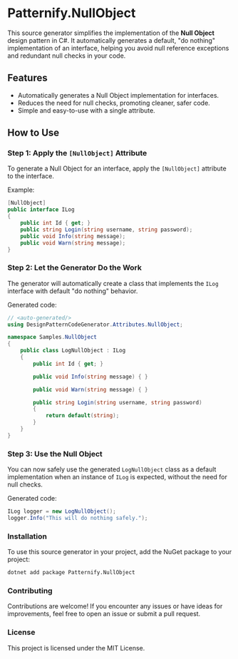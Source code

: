 # Patternify.NullObject

This source generator simplifies the implementation of the **Null Object** design pattern in C#. It automatically generates a default, "do nothing" implementation of an interface, helping you avoid null reference exceptions and redundant null checks in your code.

## Features

- Automatically generates a Null Object implementation for interfaces.
- Reduces the need for null checks, promoting cleaner, safer code.
- Simple and easy-to-use with a single attribute.

## How to Use

### Step 1: Apply the `[NullObject]` Attribute

To generate a Null Object for an interface, apply the `[NullObject]` attribute to the interface. 

Example:

```csharp
[NullObject]
public interface ILog
{
    public int Id { get; }
    public string Login(string username, string password);
    public void Info(string message);
    public void Warn(string message);
}
```

### Step 2: Let the Generator Do the Work

The generator will automatically create a class that implements the `ILog` interface with default "do nothing" behavior.

Generated code:

```csharp
// <auto-generated/>
using DesignPatternCodeGenerator.Attributes.NullObject;

namespace Samples.NullObject
{
    public class LogNullObject : ILog
    {
        public int Id { get; }

        public void Info(string message) { }

        public void Warn(string message) { }

        public string Login(string username, string password) 
        {
            return default(string);
        }
    }
}
```
### Step 3: Use the Null Object

You can now safely use the generated `LogNullObject` class as a default implementation when an instance of `ILog` is expected, without the need for null checks.

Generated code:

```csharp
ILog logger = new LogNullObject();
logger.Info("This will do nothing safely.");
```

### Installation

To use this source generator in your project, add the NuGet package to your project:

```bash
dotnet add package Patternify.NullObject
```

### Contributing
Contributions are welcome! If you encounter any issues or have ideas for improvements, feel free to open an issue or submit a pull request.

### License

This project is licensed under the MIT License.
